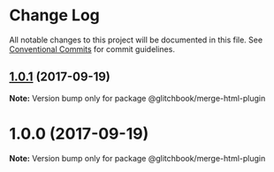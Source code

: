 # Change Log

All notable changes to this project will be documented in this file.
See [Conventional Commits](https://conventionalcommits.org) for commit guidelines.

<a name="1.0.1"></a>
## [1.0.1](https://github.com/glitchbook/glitchbook/compare/v1.0.0...v1.0.1) (2017-09-19)




**Note:** Version bump only for package @glitchbook/merge-html-plugin

<a name="1.0.0"></a>
# 1.0.0 (2017-09-19)




**Note:** Version bump only for package @glitchbook/merge-html-plugin
